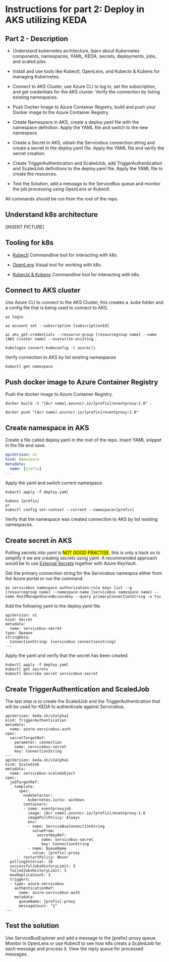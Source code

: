 # Instructions for part 2: Deploy in AKS utilizing KEDA

## Part 2 - Description

- Understand kubernetes architecture, learn about Kubernetes components, namespaces, YAML, KEDA, secrets, deployments, jobs, and scaled jobs.

- Install and use tools like Kubectl, OpenLens, and Kubectx & Kubens for managing Kubernetes.

- Connect to AKS Cluster, use Azure CLI to log in, set the subscription, and get credentials for the AKS cluster. Verify the connection by listing existing namespaces.

- Push Docker Image to Azure Container Registry, build and push your Docker image to the Azure Container Registry.

- Create Namespace in AKS, create a deploy.yaml file with the namespace definition. Apply the YAML file and switch to the new namespace.

- Create a Secret in AKS, obtain the Servicebus connection string and create a secret in the deploy.yaml file. Apply the YAML file and verify the secret creation.

- Create TriggerAuthentication and ScaledJob, add TriggerAuthentication and ScaledJob definitions to the deploy.yaml file. Apply the YAML file to create the resources.

- Test the Solution, add a message to the ServiceBus queue and monitor the job processing using OpenLens or Kubectl.


All commands should be run from the root of the repo. 

## Understand k8s architecture

[INSERT PICTURE]

## Tooling for k8s

- [Kubectl](https://kubernetes.io/docs/tasks/tools/#kubectl)
 Commandline tool for interacting with k8s.
- [OpenLens](https://github.com/MuhammedKalkan/OpenLens/releases/tag/v6.2.5) Visual tool for working with k8s.

- [Kubectx & Kubens](https://github.com/ahmetb/kubectx) Commandline tool for interacting with k8s. 

## Connect to AKS cluster

Use Azure CLI to connect to the AKS Cluster, this creates a .kube folder and a config file that is being used to connect to AKS. 

```shell
az login

az account set --subscription [subscriptionId]

az aks get-credentials --resource-group [resourcegroup name] --name [AKS cluster name] --overwrite-existing

kubelogin convert-kubeconfig -l azurecli
```

Verify connection to AKS by list existing namespaces
```shell
kubectl get namespace
```


## Push docker image to Azure Container Registry

Push the docker image to Azure Container Registry.

```shell
docker build -t "[Acr name].azurecr.io/[prefix]/eventproxy:1.0" .

docker push "[Acr name].azurecr.io/[prefix]/eventproxy:1.0"
```

## Create namespace in AKS

Create a file called deploy.yaml in the root of the repo. Insert YAML snippet in the file and save. 

```yaml
apiVersion: v1
kind: Namespace
metadata:
  name: [prefix]
--- 
```
Apply the yaml and switch current namespace.   


```shell
kubectl apply -f deploy.yaml

kubens [prefix]
or 
kubectl config set-context --current --namespace=[prefix]
```
Verify that the namespace was created connection to AKS by list existing namespaces.

## Create secret in AKS

Putting secrets into yaml is <mark>NOT GOOD PRACTISE</mark>, this is only a hack so to simplify it we are creating secrets using yaml. 
A recommended approach would be to use [External Secrets](https://external-secrets.io/latest/provider/azure-key-vault/) together with Azure KeyVault. 

Get the primary connection string for the Servicebus namespce either from the Azure portal or run the command.

```shell
az servicebus namespace authorization-rule keys list --g [resourcegroup name] --namespace-name [servicebus namespace name] --name RootManageSharedAccessKey --query primaryConnectionString -o tsv
```

Add the following yaml to the deploy.yaml file. 

```shell
apiVersion: v1
kind: Secret
metadata:
  name: servicebus-secret
type: Opaque
stringData:
  ConnectionString: [servicebus connectionstring]
---
```

Apply the yaml and verify that the secret has been created.   

```shell
kubectl apply -f deploy.yaml
kubectl get secrets
kubectl describe secret servicebus-secret 
```

## Create TriggerAuthentication and ScaledJob

The last step is to create the ScaledJob and the TriggerAuthentication that will be used for KEDA to authenticate against Servicebus. 

```shell
apiVersion: keda.sh/v1alpha1
kind: TriggerAuthentication
metadata:
  name: azure-servicebus-auth
spec:
  secretTargetRef:
  - parameter: connection
    name: servicebus-secret
    key: ConnectionString
---
apiVersion: keda.sh/v1alpha1
kind: ScaledJob
metadata:
  name: servicebus-scaledobject
spec:
  jobTargetRef:
    template:
      spec:
        nodeSelector:
          kubernetes.io/os: windows
        containers:
        - name: eventproxyjob
          image: [Acr name].azurecr.io/[prefix]/eventproxy:1.0
          imagePullPolicy: Always
          env: 
          - name: ServiceBusConnectionString
            valueFrom:
              secretKeyRef:
                name: servicebus-secret
                key: ConnectionString
          - name: QueueName
            value: [prefix]-proxy
        restartPolicy: Never
  pollingInterval: 10
  successfulJobsHistoryLimit: 3
  failedJobsHistoryLimit: 3
  maxReplicaCount: 3
  triggers:
  - type: azure-servicebus
    authenticationRef:
      name: azure-servicebus-auth
    metadata:
      queueName: [prefix]-proxy
      messageCount: "1"
---
```

## Test the solution

Use ServiceBusExplorer and add a message to the [prefix]-proxy queue. Monitor in OpenLens or use Kubectl to see how k8s creats a ScaledJob for each message and process it. View the reply queue for processed messages. 

